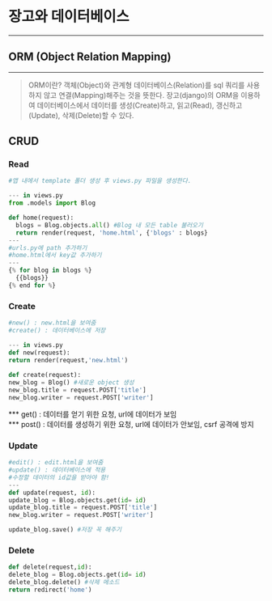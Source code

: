 # 장고와 데이터베이스
------------
## ORM (Object Relation Mapping)
------------
> ORM이란? 객체(Object)와 관계형 데이터베이스(Relation)를 sql 쿼리를 사용하지 않고 연결(Mapping)해주는 것을 뜻한다. 
> 장고(django)의 ORM을 이용하여 데이터베이스에서 데이터를 생성(Create)하고, 읽고(Read), 갱신하고(Update), 삭제(Delete)할 수 있다.  

## CRUD
### Read
```python
#앱 내에서 template 폴더 생성 후 views.py 파일을 생성한다.  

--- in views.py
from .models import Blog  

def home(request):
  blogs = Blog.objects.all() #Blog 내 모든 table 불러오기
  return render(request, 'home.html', {'blogs' : blogs}
---
#urls.py에 path 추가하기
#home.html에서 key값 추가하기
---
{% for blog in blogs %}
  {{blogs}}
{% end for %}
```
### Create
```python
#new() : new.html을 보여줌  
#create() : 데이터베이스에 저장  

--- in views.py
def new(request):
return render(request,'new.html')
  
def create(request):
new_blog = Blog() #새로운 object 생성
new_blog.title = request.POST['title']
new_blog.writer = request.POST['writer']

```

 *** get() : 데이터를 얻기 위한 요청, url에 데이터가 보임  
 *** post() : 데이터를 생성하기 위한 요청, url에 데이터가 안보임, csrf 공격에 방지  

### Update
```python
#edit() : edit.html을 보여줌
#update() : 데이터베이스에 적용
#수정할 데이터의 id값을 받아야 함!  
---
def update(request, id):
update_blog = Blog.objects.get(id= id)
update_blog.title = request.POST['title']
new_blog.writer = request.POST['writer']

update_blog.save() #저장 꼭 해주기
```
### Delete
```python
def delete(request,id):
delete_blog = Blog.objects.get(id= id)
delete_blog.delete() #삭제 메소드
return redirect('home')
```
